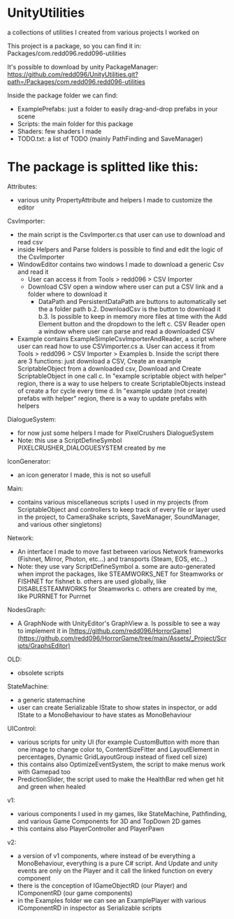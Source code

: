 # UnityUtilities
a collections of utilities I created from various projects I worked on

This project is a package, so you can find it in:
Packages/com.redd096.redd096-utilities

It's possible to download by unity PackageManager:
https://github.com/redd096/UnityUtilities.git?path=/Packages/com.redd096.redd096-utilities

Inside the package folder we can find:
- ExamplePrefabs: just a folder to easily drag-and-drop prefabs in your scene
- Scripts: the main folder for this package
- Shaders: few shaders I made
- TODO.txt: a list of TODO (mainly PathFinding and SaveManager) 

# The package is splitted like this:

Attributes:
- various unity PropertyAttribute and helpers I made to customize the editor

CsvImporter:
- the main script is the CsvImporter.cs that user can use to download and read csv
- inside Helpers and Parse folders is possible to find and edit the logic of the CsvImporter
- WindowEditor contains two windows I made to download a generic Csv and read it
    - User can access it from Tools > redd096 > CSV Importer
    - Download CSV open a window where user can put a CSV link and a folder where to download it
        - DataPath and PersistentDataPath are buttons to automatically set the a folder path
    b.2. DownloadCsv is the button to download it
    b.3. Is possible to keep in memory more files at time with the Add Element button and the dropdown to the left
  c. CSV Reader open a window where user can parse and read a downloaded CSV
- Example contains ExampleSimpleCsvImporterAndReader, a script where user can read how to use CSVimporter.cs
  a. User can access it from Tools > redd096 > CSV Importer > Examples
  b. Inside the script there are 3 functions: just download a CSV, Create an example ScriptableObject from a downloaded csv, Download and Create ScriptableObject in one call
  c. In "example scriptable object with helper" region, there is a way to use helpers to create ScriptableObjects instead of create a for cycle every time
  d. In "example update (not create) prefabs with helper" region, there is a way to update prefabs with helpers

DialogueSystem:
- for now just some helpers I made for PixelCrushers DialogueSystem
- Note: this use a ScriptDefineSymbol PIXELCRUSHER_DIALOGUESYSTEM created by me

IconGenerator:
- an icon generator I made, this is not so usefull

Main:
- contains various miscellaneous scripts I used in my projects (from ScriptableObject and controllers to keep track of every file or layer used in the project, to CameraShake scripts, SaveManager, SoundManager, and various other singletons)

Network:
- An interface I made to move fast between various Network frameworks (Fishnet, Mirror, Photon, etc...) and transports (Steam, EOS, etc...)
- Note: they use vary ScriptDefineSymbol
  a. some are auto-generated when improt the packages, like STEAMWORKS_NET for Steamworks or FISHNET for fishnet
  b. others are used globally, like DISABLESTEAMWORKS for Steamworks
  c. others are created by me, like PURRNET for Purrnet

NodesGraph:
- A GraphNode with UnityEditor's GraphView
  a. Is possible to see a way to implement it in [https://github.com/redd096/HorrorGame](https://github.com/redd096/HorrorGame/tree/main/Assets/_Project/Scripts/GraphsEditor)

OLD:
- obsolete scripts

StateMachine:
- a generic statemachine
- user can create Serializable IState to show states in inspector, or add IState to a MonoBehaviour to have states as MonoBehaviour

UIControl:
- various scripts for unity UI (for example CustomButton with more than one image to change color to, ContentSizeFitter and LayoutElement in percentages, Dynamic GridLayoutGroup instead of fixed cell size)
- this contains also OptimizeEventSystem, the script to make menus work with Gamepad too
- PredictionSlider, the script used to make the HealthBar red when get hit and green when healed

v1:
- various components I used in my games, like StateMachine, Pathfinding, and various Game Components for 3D and TopDown 2D games
- this contains also PlayerController and PlayerPawn

v2:
- a version of v1 components, where instead of be everything a MonoBehaviour, everything is a pure C# script. And Update and unity events are only on the Player and it call the linked function on every component
- there is the conception of IGameObjectRD (our Player) and IComponentRD (our game components)
- in the Examples folder we can see an ExamplePlayer with various IComponentRD in inspector as Serializable scripts
